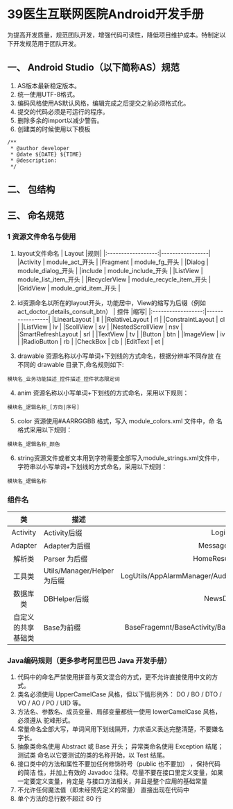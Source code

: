 # 39医生互联网医院Android开发手册
为提高开发质量，规范团队开发，增强代码可读性，降低项目维护成本。特制定以下开发规范用于团队开发。
##  一、	Android Studio（以下简称AS）规范

1. AS版本最新稳定版本。
2. 统一使用UTF-8格式。
3. 编码风格使用AS默认风格，编辑完成之后提交之前必须格式化。
4. 提交的代码必须是可运行的程序。
5. 删除多余的import以减少警告。
6. 创建类的时候使用以下模板
  ```
  /**
   * @author developer
   * @date ${DATE} ${TIME}
   * @description:
   */
  ```

## 二、	包结构


## 三、	命名规范

### 1 资源文件命名与使用
1. layout文件命名
|       Layout         |规则|
|:------------------:|-----------------|
|Activity         | module_act_开头 |
|Fragment         | module_fg_开头 |
|Dialog         | module_dialog_开头 |
|include         | module_include_开头 |
|ListView         | module_list_item_开头 |
|RecyclerView         | module_recycle_item_开头 |
|GridView         | module_grid_item_开头 |

2. id资源命名以所在的layout开头，功能居中，View的缩写为后缀（例如act_doctor_details_consult_btn）
|       控件         |缩写|
|:------------------:|-----------------|
|LinearLayout         | ll |
|RelativeLayout         | rl |
|ConstraintLayout         | cl |
|ListView         | lv |
|ScollView         | sv |
|NestedScrollView         | nsv |
|SmartRefreshLayout         | srl |
|TextView         | tv |
|Button         | btn |
|ImageView         | iv |
|RadioButton         | rb |
|CheckBox         | cb |
|EditText         | et |

3. drawable 资源名称以小写单词+下划线的方式命名，根据分辨率不同存放
在不同的 drawable 目录下,命名规则如下:
```
模块名_业务功能描述_控件描述_控件状态限定词
```

4. anim 资源名称以小写单词+下划线的方式命名，采用以下规则：
```
模块名_逻辑名称_[方向|序号]
```

5. color 资源使用#AARRGGBB 格式，写入 module_colors.xml 文件中，命
名格式采用以下规则：
```
模块名_逻辑名称_颜色
```

6. string资源文件或者文本用到字符需要全部写入module_strings.xml文件中，
字符串以小写单词+下划线的方式命名，采用以下规则：
```
模块名_逻辑名称
```

### 组件名
|       类	|描述	|例如|
|:------------------:|-----------------|---------:|
|Activity         | Activity后缀 | LoginActivity|
|Adapter         | Adapter为后缀 | MessageAdapter|
|解析类         | Parser 为后缀 | HomeResultParser|
|工具类         | Utils/Manager/Helper为后缀 | LogUtils/AppAlarmManager/AudioHelper|
|数据库类         | DBHelper后缀 | NewsDBHelper|
|自定义的共享基础类         | Base为前缀 | BaseFragemnt/BaseActivity/BaseDialog|

### Java编码规则（更多参考**阿里巴巴 Java 开发手册**）
1. 代码中的命名严禁使用拼音与英文混合的方式，更不允许直接使用中文的方式。
2. 类名必须使用 UpperCamelCase 风格，但以下情形例外： DO / BO / DTO / VO / AO /
PO / UID 等。
3. 方法名、参数名、成员变量、局部变量都统一使用 lowerCamelCase 风格，必须遵从
驼峰形式。
4. 常量命名全部大写，单词间用下划线隔开，力求语义表达完整清楚，不要嫌名字长。
5. 抽象类命名使用 Abstract 或 Base 开头； 异常类命名使用 Exception 结尾； 测试类
命名以它要测试的类的名称开始，以 Test 结尾。
6. 接口类中的方法和属性不要加任何修饰符号（public 也不要加） ，保持代码的简洁
性，并加上有效的 Javadoc 注释。尽量不要在接口里定义变量，如果一定要定义变量，肯定是
与接口方法相关，并且是整个应用的基础常量
7. 不允许任何魔法值（即未经预先定义的常量） 直接出现在代码中
8. 单个方法的总行数不超过 80 行
